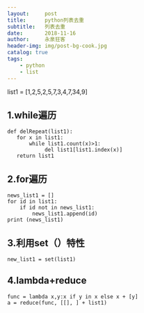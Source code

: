 ```yaml
---
layout:     post
title:      python列表去重
subtitle:   列表去重
date:       2018-11-16
author:     永泉狂客
header-img: img/post-bg-cook.jpg
catalog: true
tags:
    - python
    - list
---
```


list1 = [1,2,5,2,5,7,3,4,7,34,9]

## 1.while遍历

```
def delRepeat(list1):
   for x in list1:
       while list1.count(x)>1:
            del list1[list1.index(x)]
   return list1
```
## 2.for遍历

```
news_list1 = []
for id in list1:
    if id not in news_list1:
        news_list1.append(id)
print (news_list1)
```
## 3.利用set（）特性

```
new_list1 = set(list1)
```
## 4.lambda+reduce

```
func = lambda x,y:x if y in x else x + [y]
a = reduce(func, [[], ] + list1)
```
